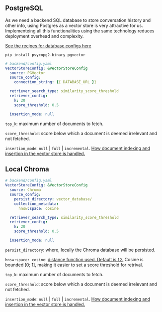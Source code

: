 ## PostgreSQL

As we need a backend SQL database to store conversation history and other info, using Postgres as a vector store is very attractive for us. Implementeing all this functionalities using the same technology reduces deployment overhead and complexity.

[See the recipes for database configs here](databases_configs.md)

```shell
pip install psycopg2-binary pgvector
```

```yaml
# backend/config.yaml
VectorStoreConfig: &VectorStoreConfig
  source: PGVector
  source_config:
    connection_string: {{ DATABASE_URL }}

  retriever_search_type: similarity_score_threshold
  retriever_config:
    k: 20
    score_threshold: 0.5

  insertion_mode: null
```

`top_k`: maximum number of documents to fetch.

`score_threshold`: score below which a document is deemed irrelevant and not fetched.

`insertion_mode`: `null` | `full` | `incremental`. [How document indexing and insertion in the vector store is handled.](https://python.langchain.com/docs/modules/data_connection/indexing#deletion-modes)


## Local Chroma

```yaml
# backend/config.yaml
VectorStoreConfig: &VectorStoreConfig
  source: Chroma
  source_config:
    persist_directory: vector_database/
    collection_metadata:
      hnsw:space: cosine

  retriever_search_type: similarity_score_threshold
  retriever_config:
    k: 20
    score_threshold: 0.5

  insertion_mode: null
```

`persist_directory`: where, locally the Chroma database will be persisted.

`hnsw:space: cosine`: [distance function used. Default is `l2`.](https://docs.trychroma.com/usage-guide#changing-the-distance-function) Cosine is bounded [0; 1], making it easier to set a score threshold for retrival.

`top_k`: maximum number of documents to fetch.

`score_threshold`: score below which a document is deemed irrelevant and not fetched.

`insertion_mode`: `null` | `full` | `incremental`. [How document indexing and insertion in the vector store is handled.](https://python.langchain.com/docs/modules/data_connection/indexing#deletion-modes)

